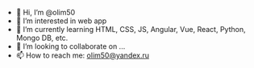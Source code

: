 - 👋 Hi, I’m @olim50
- 👀 I’m interested in web app 
- 🌱 I’m currently learning HTML, CSS, JS, Angular, Vue, React, Python, Mongo DB, etc.
- 💞️ I’m looking to collaborate on ...
- 📫 How to reach me: olim50@yandex.ru

<!---
olim50 is a ✨ special ✨ repository because its `README.md` (this file) appears on your GitHub profile.
You can click the Preview link to take a look at your changes.
--->
